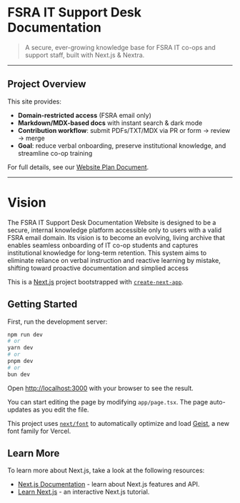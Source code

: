 # FSRA IT Support Desk Documentation

> A secure, ever-growing knowledge base for FSRA IT co-ops and support staff, built with Next.js & Nextra.

---

## Project Overview

This site provides:

- **Domain-restricted access** (FSRA email only)  
- **Markdown/MDX-based docs** with instant search & dark mode  
- **Contribution workflow**: submit PDFs/TXT/MDX via PR or form → review → merge  
- **Goal**: reduce verbal onboarding, preserve institutional knowledge, and streamline co-op training

For full details, see our [Website Plan Document](./public/Website_Plan.pdf).

---

# Vision

The FSRA IT Support Desk Documentation Website is designed to be a secure, internal knowledge platform accessible only to users with a valid FSRA email domain. Its vision is to become an evolving, living archive that enables seamless onboarding of IT co-op students and captures
institutional knowledge for long-term retention. This system aims to eliminate reliance on verbal instruction and reactive learning by mistake, shifting toward proactive documentation and simplied access



This is a [Next.js](https://nextjs.org) project bootstrapped with [`create-next-app`](https://nextjs.org/docs/app/api-reference/cli/create-next-app).

## Getting Started

First, run the development server:

```bash
npm run dev
# or
yarn dev
# or
pnpm dev
# or
bun dev
```

Open [http://localhost:3000](http://localhost:3000) with your browser to see the result.

You can start editing the page by modifying `app/page.tsx`. The page auto-updates as you edit the file.

This project uses [`next/font`](https://nextjs.org/docs/app/building-your-application/optimizing/fonts) to automatically optimize and load [Geist](https://vercel.com/font), a new font family for Vercel.

## Learn More

To learn more about Next.js, take a look at the following resources:

- [Next.js Documentation](https://nextjs.org/docs) - learn about Next.js features and API.
- [Learn Next.js](https://nextjs.org/learn) - an interactive Next.js tutorial.
